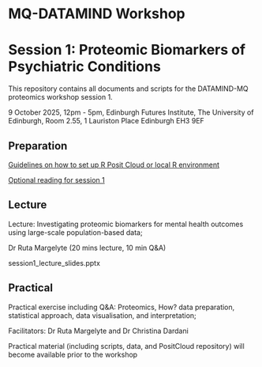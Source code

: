 # MQ-DATAMIND Workshop
# Session 1: Proteomic Biomarkers of Psychiatric Conditions

This repository contains all documents and scripts for the DATAMIND-MQ proteomics workshop session 1.

9 October 2025, 12pm - 5pm,
Edinburgh Futures Institute, The University of Edinburgh, Room 2.55, 1 Lauriston Place Edinburgh EH3 9EF



## Preparation

[Guidelines on how to set up R Posit Cloud or local R environment](1_prep_R_PositCloud_installation.docx)
  
[Optional reading for session 1](prep_session1_reading.docx)

## Lecture

Lecture: Investigating proteomic biomarkers for mental health outcomes using large-scale population-based data; 

Dr Ruta Margelyte (20 mins lecture, 10 min Q&A)

session1_lecture_slides.pptx

## Practical

Practical exercise including Q&A: Proteomics, How? data preparation, statistical approach, data visualisation, and interpretation; 

Facilitators: Dr Ruta Margelyte and Dr Christina Dardani

Practical material (including scripts, data, and PositCloud repository) will become available prior to the workshop


